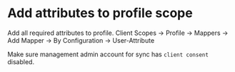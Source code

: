 # Add attributes to profile scope

Add all required attributes to profile.
Client Scopes -> Profile -> Mappers -> Add Mapper -> By Configuration -> User-Attribute

Make sure management admin account for sync has `client consent` disabled.
